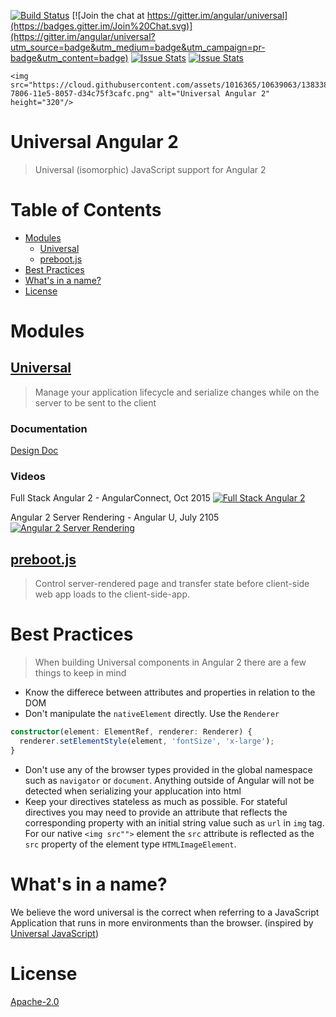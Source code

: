 [![Build Status](https://travis-ci.org/angular/universal.svg?branch=master)](https://travis-ci.org/angular/universal)
[![Join the chat at https://gitter.im/angular/universal](https://badges.gitter.im/Join%20Chat.svg)](https://gitter.im/angular/universal?utm_source=badge&utm_medium=badge&utm_campaign=pr-badge&utm_content=badge)
[![Issue Stats](http://issuestats.com/github/angular/universal/badge/pr?style=flat)](http://issuestats.com/github/angular/universal)
[![Issue Stats](http://issuestats.com/github/angular/universal/badge/issue?style=flat)](http://issuestats.com/github/angular/universal)

<p align="center">
  
    <img src="https://cloud.githubusercontent.com/assets/1016365/10639063/138338bc-7806-11e5-8057-d34c75f3cafc.png" alt="Universal Angular 2" height="320"/>
  
</p>

# Universal Angular 2
> Universal (isomorphic) JavaScript support for Angular 2

# Table of Contents
* [Modules](#modules)
    * [Universal](#universal)
    * [preboot.js](#prebootjs)
* [Best Practices](#best-practices)
* [What's in a name?](#whats-in-a-name)
* [License](#license)

# Modules

## [Universal](/modules/universal)
> Manage your application lifecycle and serialize changes while on the server to be sent to the client

### Documentation
[Design Doc](https://docs.google.com/document/d/1q6g9UlmEZDXgrkY88AJZ6MUrUxcnwhBGS0EXbVlYicY)

### Videos
Full Stack Angular 2 - AngularConnect, Oct 2015
[![Full Stack Angular 2](https://img.youtube.com/vi/MtoHFDfi8FM/0.jpg)](https://www.youtube.com/watch?v=MtoHFDfi8FM)

Angular 2 Server Rendering - Angular U, July 2105
[![Angular 2 Server Rendering](http://img.youtube.com/vi/0wvZ7gakqV4/0.jpg)](http://www.youtube.com/watch?v=0wvZ7gakqV4)

## [preboot.js](/modules/preboot)
> Control server-rendered page and transfer state before client-side web app loads to the client-side-app.

# Best Practices
> When building Universal components in Angular 2 there are a few things to keep in mind

* Know the differece between attributes and properties in relation to the DOM
* Don't manipulate the `nativeElement` directly. Use the `Renderer`
```typescript
constructor(element: ElementRef, renderer: Renderer) {
  renderer.setElementStyle(element, 'fontSize', 'x-large');
}
```
* Don't use any of the browser types provided in the global namespace such as `navigator` or `document`. Anything outside of Angular will not be detected when serializing your applucation into html
* Keep your directives stateless as much as possible. For stateful directives you may need to provide an attribute that reflects the corresponding property with an initial string value such as `url` in `img` tag. For our native `<img src"">` element the `src` attribute is reflected as the `src` property of the element type `HTMLImageElement`. 

# What's in a name?
We believe the word universal is the correct when referring to a JavaScript Application that runs in more environments than the browser. (inspired by [Universal JavaScript](https://medium.com/@mjackson/universal-javascript-4761051b7ae9))

# License
[Apache-2.0](/LICENSE)
